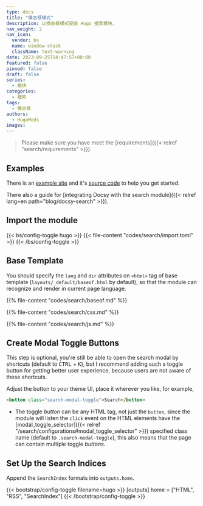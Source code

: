 ```yaml
---
type: docs
title: "模态框模式"
description: 以模态框模式安装 Hugo 搜索模块。
nav_weight: 2
nav_icon:
  vendor: bs
  name: window-stack
  className: text-warning
date: 2023-09-25T14:47:57+08:00
featured: false
pinned: false
draft: false
series:
  - 模块
categories:
  - 搜索
tags:
  - 模态框
authors:
  - HugoMods
images:
---
```


> Please make sure you have meet the [requirements]({{< relref "search/requirements" >}}).

## Examples

There is an [example site](https://hugomods.github.io/search/) and it's [source code](https://github.com/hugomods/search/tree/main/exampleSite) to help you get started.

There also a guide for [integrating Docsy with the search module]({{< relref lang=en path="blog/docsy-search" >}}).

## Import the module

{{< bs/config-toggle hugo >}}
{{< file-content "codes/search/import.toml" >}}
{{< /bs/config-toggle >}}

## Base Template

You should specify the `lang` and `dir` attributes on `<html>` tag of base template (`layouts/_default/baseof.html` by default), so that the module can recognize and render in current page language.

{{% file-content "codes/search/baseof.md" %}}

{{% file-content "codes/search/css.md" %}}

{{% file-content "codes/search/js.md" %}}

## Create Modal Toggle Buttons

This step is optional, you're still be able to open the search modal by shortcuts (default to <kbd>CTRL</kbd> + <kbd>K</kbd>), but I recommend adding such a toggle button for getting better user experience, because users are not aware of these shortcuts.

Adjust the button to your theme UI, place it wherever you like, for example,

```html
<button class="search-modal-toggle">Search</button>
```

- The toggle _button_ can be any HTML tag, not just the `button`, since the module will listen the `click` event on the HTML elements have the [modal_toggle_selector]({{< relref "/search/configurations#modal_toggle_selector" >}}) specified class name (default to `.search-modal-toggle`), this also means that the page can contain multiple toggle _buttons_.

## Set Up the Search Indices

Append the `SearchIndex` formats into `outputs.home`.

{{< bootstrap/config-toggle filename=hugo >}}
[outputs]
home = ["HTML", "RSS", "SearchIndex"]
{{< /bootstrap/config-toggle >}}

